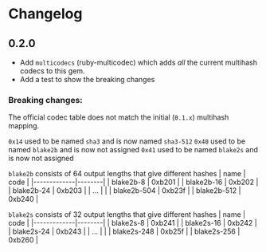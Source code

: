 # Changelog

## 0.2.0

- Add `multicodecs` (ruby-multicodec) which adds _all_ the current multihash
  codecs to this gem.
- Add a test to show the breaking changes

### Breaking changes:

The official codec table does not match the initial (`0.1.x`) multihash mapping.

`0x14` used to be named `sha3` and is now named `sha3-512`
`0x40` used to be named `blake2b` and is now not assigned
`0x41` used to be named `blake2s` and is now not assigned

`blake2b` consists of 64 output lengths that give different hashes
| name        | code   |
|-------------|--------|
| blake2b-8   | 0xb201 |
| blake2b-16  | 0xb202 |
| blake2b-24  | 0xb203 |
| ...         |        |
| blake2b-504 | 0xb23f |
| blake2b-512 | 0xb240 |

`blake2s` consists of 32 output lengths that give different hashes
| name        | code   |
|-------------|--------|
| blake2s-8   | 0xb241 |
| blake2s-16  | 0xb242 |
| blake2s-24  | 0xb243 |
| ...         |        |
| blake2s-248 | 0xb25f |
| blake2s-256 | 0xb260 |
